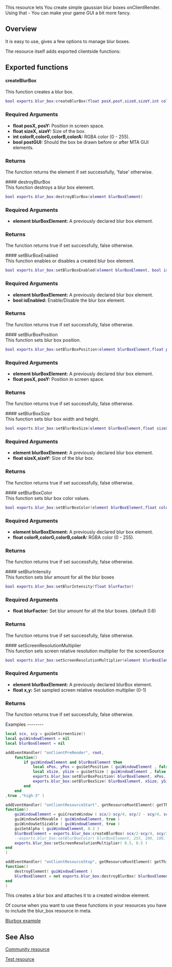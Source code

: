 This resource lets You create simple gaussian blur boxes onClientRender. Using that - You can make your game GUI a bit more fancy.

Overview
--------

It is easy to use, gives a few options to manage blur boxes.

The resource itself adds exported clientside functions:

Exported functions
------------------

#### createBlurBox

<section name="Client" class="client" show="true">
This function creates a blur box.

``` lua
bool exports.blur_box:createBlurBox(float posX,posY,sizeX,sizeY,int colorR,colorG,colorB,colorA,postGUI)
```

### Required Arguments

-   **float posX, posY:** Position in screen space.
-   **float sizeX, sizeY:** Size of the box.
-   **int colorR,colorG,colorB,colorA:** RGBA color (0 - 255).
-   **bool postGUI:** Should the box be drawn before or after MTA GUI elements.

### Returns

The function returns the element if set successfully, 'false' otherwise.

</section>
#### destroyBlurBox

<section name="Client" class="client" show="true">
This function destroys a blur box element.

``` lua
bool exports.blur_box:destroyBlurBox(element blurBoxElement)
```

### Required Arguments

-   **element blurBoxElement:** A previously declared blur box element.

### Returns

The function returns true if set successfully, false otherwise.

</section>
#### setBlurBoxEnabled

<section name="Client" class="client" show="true">
This function enables or disables a created blur box element.

``` lua
bool exports.blur_box:setBlurBoxEnabled(element blurBoxElement, bool isEnabled)
```

### Required Arguments

-   **element blurBoxElement:** A previously declared blur box element.
-   **bool isEnabled:** Enable/Disable the blur box element.

### Returns

The function returns true if set successfully, false otherwise.

</section>
#### setBlurBoxPosition

<section name="Client" class="client" show="true">
This function sets blur box position.

``` lua
bool exports.blur_box:setBlurBoxPosition(element blurBoxElement,float posX,posY)
```

### Required Arguments

-   **element blurBoxElement:** A previously declared blur box element.
-   **float posX, posY:** Position in screen space.

### Returns

The function returns true if set successfully, false otherwise.

</section>
#### setBlurBoxSize

<section name="Client" class="client" show="true">
This function sets blur box width and height.

``` lua
bool exports.blur_box:setBlurBoxSize(element blurBoxElement,float sizeX,sizeY)
```

### Required Arguments

-   **element blurBoxElement:** A previously declared blur box element.
-   **float sizeX,sizeY:** Size of the blur box.

### Returns

The function returns true if set successfully, false otherwise.

</section>
#### setBlurBoxColor

<section name="Client" class="client" show="true">
This function sets blur box color values.

``` lua
bool exports.blur_box:setBlurBoxColor(element blurBoxElement,float colorR,colorG,colorB,colorA)
```

### Required Arguments

-   **element blurBoxElement:** A previously declared blur box element.
-   **float colorR,colorG,colorB,colorA:** RGBA color (0 - 255).

### Returns

The function returns true if set successfully, false otherwise.

</section>
#### setBlurIntensity

<section name="Client" class="client" show="true">
This function sets blur amount for all the blur boxes

``` lua
bool exports.blur_box:setBlurIntensity(float blurFactor)
```

### Required Arguments

-   **float blurFactor:** Set blur amount for all the blur boxes. (default 0.6)

### Returns

The function returns true if set successfully, false otherwise.

</section>
#### setScreenResolutionMultiplier

<section name="Client" class="client" show="true">
This function sets screen relative resolution multiplier for the screenSource

``` lua
bool exports.blur_box:setScreenResolutionMultiplier(element blurBoxElement, float x,y)
```

### Required Arguments

-   **element blurBoxElement:** A previously declared blurBox element.
-   **float x,y:** Set sampled screen relative resolution multiplier (0-1)

### Returns

The function returns true if set successfully, false otherwise.

</section>
Examples
--------

``` lua
local scx, scy = guiGetScreenSize()
local guiWindowElement = nil
local blurBoxElement = nil

addEventHandler( "onClientPreRender", root,
    function()
        if guiWindowElement and blurBoxElement then
            local xPos, yPos = guiGetPosition ( guiWindowElement , false )
            local xSize, ySize = guiGetSize ( guiWindowElement , false )
            exports.blur_box:setBlurBoxPosition( blurBoxElement, xPos, yPos )
            exports.blur_box:setBlurBoxSize( blurBoxElement, xSize, ySize )     
        end
    end
,true ,"high-3" )   

addEventHandler( "onClientResourceStart", getResourceRootElement( getThisResource()),
function()
    guiWindowElement = guiCreateWindow ( scx/2-scy/4, scy/2 - scy/4, scy/2, scy/2, "BlurBox test", false )
    guiWindowSetMovable ( guiWindowElement, true )
    guiWindowSetSizable ( guiWindowElement, true )
    guiSetAlpha ( guiWindowElement, 0.3 )
    blurBoxElement = exports.blur_box:createBlurBox( scx/2-scy/4, scy/2 - scy/4, scy/2, scy/2, 255, 255, 255, 255, false )
    --exports.blur_box:setBlurBoxColor( blurBoxElement, 255, 100, 100, 255)
    exports.blur_box:setScreenResolutionMultiplier( 0.5, 0.5 )
end
)

addEventHandler( "onClientResourceStop", getResourceRootElement( getThisResource()),
function()
    destroyElement( guiWindowElement )
    blurBoxElement = not exports.blur_box:destroyBlurBox( blurBoxElement )
end
)
```

This creates a blur box and attaches it to a created window element.

Of course when you want to use these functions in your resources you have to include the blur\_box resource in meta.

[Blurbox example](/docs/file:15323.png.md "wikilink")

See Also
--------

[Community resource](http://community.multitheftauto.com/index.php?p=resources&s=details&id=10163)

[Test resource](https://www.dropbox.com/s/db13n4l62k21x19/blurBox_test.zip?dl=0)
